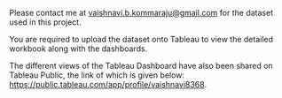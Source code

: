 Please contact me at vaishnavi.b.kommaraju@gmail.com for the dataset used in this project. 

You are required to upload the dataset onto Tableau to view the detailed workbook along with the dashboards.

The different views of the Tableau Dashboard have also been shared on Tableau Public, the link of which is given below:
https://public.tableau.com/app/profile/vaishnavi8368.
